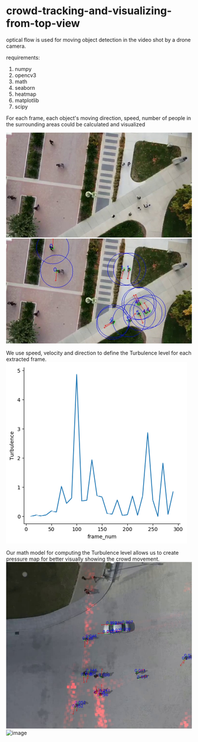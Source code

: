 # crowd-tracking-and-visualizing-from-top-view

optical flow is used for moving object detection in the video shot by a drone camera.

requirements:
1. numpy
2. opencv3
3. math
4. seaborn
5. heatmap
6. matplotlib
7. scipy

For each frame, each object's moving direction, speed, number of people in the surrounding areas could be calculated and visualized

![image](https://github.com/chuzcjoe/crowd-tracking-and-visualizing-from-top-view/raw/master/viz1.jpg)
![image](https://github.com/chuzcjoe/crowd-tracking-and-visualizing-from-top-view/raw/master/viz2.jpg)


We use speed, velocity and direction to define the Turbulence level for each extracted frame.
![image](https://github.com/chuzcjoe/crowd-tracking-and-visualizing-from-top-view/raw/master/output.png)

Our math model for computing the Turbulence level allows us to create pressure map for better visually showing the crowd movement.
![image](https://github.com/chuzcjoe/crowd-tracking-and-visualizing-from-top-view/raw/master/press%2Bimg.jpg)
![image](https://github.com/chuzcjoe/crowd-tracking-and-visualizing-from-top-view/blob/master/press.jpg)
